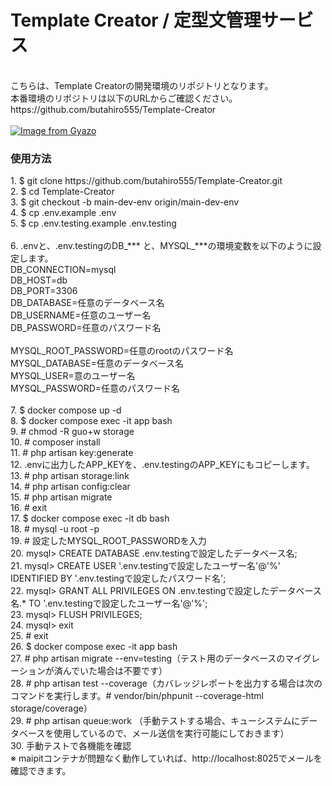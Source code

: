 <h1>Template&nbsp;Creator / 定型文管理サービス</h1>
<br>
こちらは、Template Creatorの開発環境のリポジトリとなります。
<br>
本番環境のリポジトリは以下のURLからご確認ください。
<br>
https://github.com/butahiro555/Template-Creator
<br>
<br>
<a href="https://gyazo.com/68b0398f3b4ff2851b50b6b283326d3f">
  <img src="https://i.gyazo.com/68b0398f3b4ff2851b50b6b283326d3f.png" alt="Image from Gyazo">
</a>

<h3>使用方法</h3>
1. $ git clone https://github.com/butahiro555/Template-Creator.git
<br>
2. $ cd Template-Creator
<br>
3. $ git checkout -b main-dev-env origin/main-dev-env
<br>
4. $ cp .env.example .env
<br>
5. $ cp .env.testing.example .env.testing
<br>
<br>
6. .envと、.env.testingのDB_*** と、MYSQL_***の環境変数を以下のように設定します。
<br>
DB_CONNECTION=mysql
<br>
DB_HOST=db
<br>
DB_PORT=3306
<br>
DB_DATABASE=任意のデータベース名
<br>
DB_USERNAME=任意のユーザー名
<br>
DB_PASSWORD=任意のパスワード名
<br>
<br>
MYSQL_ROOT_PASSWORD=任意のrootのパスワード名
<br>
MYSQL_DATABASE=任意のデータベース名
<br>
MYSQL_USER=意のユーザー名
<br>
MYSQL_PASSWORD=任意のパスワード名
<br>
<br>
7. $ docker compose up -d
<br>
8. $ docker compose exec -it app bash
<br>
9. # chmod -R guo+w storage
<br>
10. # composer install
<br>
11. # php artisan key:generate
<br>
12. .envに出力したAPP_KEYを、.env.testingのAPP_KEYにもコピーします。
<br>
13. # php artisan storage:link
<br>
14. # php artisan config:clear
<br>
15. # php artisan migrate
<br>
16. # exit
<br>
17. $ docker compose exec -it db bash
<br>
18. # mysql -u root -p
<br>
19. # 設定したMYSQL_ROOT_PASSWORDを入力
<br>
20. mysql> CREATE DATABASE .env.testingで設定したデータベース名;
<br>
21. mysql> CREATE USER '.env.testingで設定したユーザー名'@'%' IDENTIFIED BY '.env.testingで設定したパスワード名';
<br>
22. mysql> GRANT ALL PRIVILEGES ON .env.testingで設定したデータベース名.* TO '.env.testingで設定したユーザー名'@'%';
<br>
23. mysql> FLUSH PRIVILEGES;
<br>
24. mysql> exit
<br>
25. # exit
<br>
26. $ docker compose exec -it app bash
<br>
27. # php artisan migrate --env=testing（テスト用のデータベースのマイグレーションが済んでいた場合は不要です）
<br>
28. # php artisan test --coverage（カバレッジレポートを出力する場合は次のコマンドを実行します。# vendor/bin/phpunit --coverage-html storage/coverage）
<br>
29. # php artisan queue:work （手動テストする場合、キューシステムにデータベースを使用しているので、メール送信を実行可能にしておきます）
<br>
30. 手動テストで各機能を確認
<br>
※ maipitコンテナが問題なく動作していれば、http://localhost:8025でメールを確認できます。
<br>
